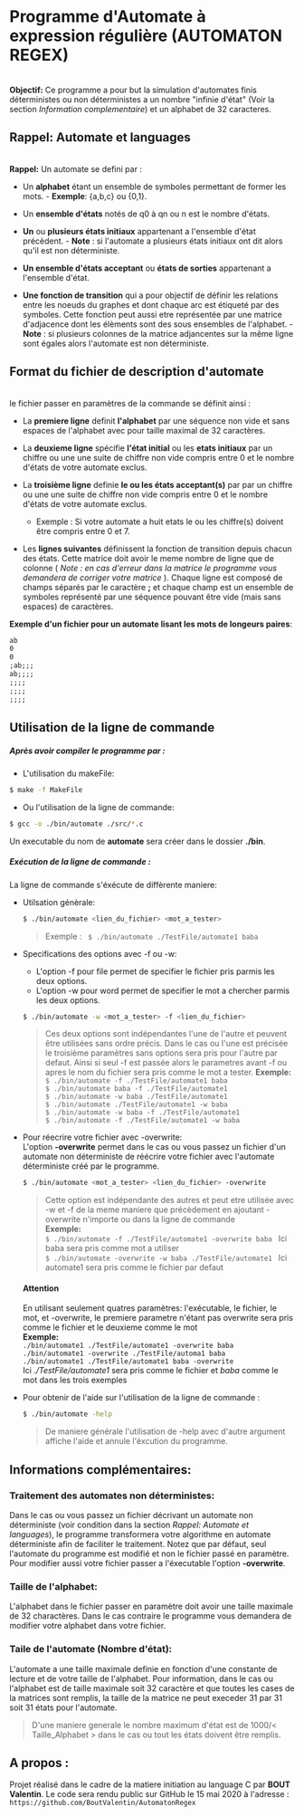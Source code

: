 # Programme d'Automate à expression régulière (AUTOMATON REGEX)
\
**Objectif:** Ce programme a pour but la simulation d'automates finis déterministes ou non déterministes a un nombre "infinie d'état" (Voir la section *Information complementaire*) et un alphabet de 32 caracteres. 


## Rappel: Automate et languages
\
**Rappel:** Un automate se defini par : 
  - Un **alphabet** étant un ensemble de symboles permettant de former les mots. 
        - **Exemple**: {a,b,c} ou {0,1}.
        
  - Un **ensemble d'états** notés de q0 à qn ou n est le nombre d'états.
  
  - **Un** ou **plusieurs états initiaux** appartenant a l'ensemble d'état précèdent. 
        - **Note** : si l'automate a plusieurs états initiaux ont dit alors qu'il est non déterministe.
        
  - **Un ensemble d'états acceptant** ou **états de sorties** appartenant a l'ensemble d'état.
  
  - **Une fonction de transition** qui a pour objectif de définir les relations entre les noeuds du graphes et dont chaque arc est étiqueté par des symboles. Cette fonction peut aussi etre représentée par une matrice d'adjacence dont les élèments sont des sous ensembles de l'alphabet.
        - **Note** : si plusieurs colonnes de la matrice adjancentes sur la même ligne sont égales alors l'automate est non déterministe.

## Format du fichier de description d'automate
\
le fichier passer en paramètres de la commande se définit ainsi :
  - La **premiere ligne** definit **l'alphabet** par une séquence non vide et sans espaces de l'alphabet avec pour taille maximal de 32 caractères.
  
  - La **deuxieme ligne** spécifie **l'état initial** ou les **etats initiaux** par un chiffre ou une une suite de chiffre non vide compris entre 0 et le nombre d'états de votre automate exclus.
  
  - La **troisième ligne** definie **le ou les états acceptant(s)** par par un chiffre ou une une suite de chiffre non vide compris entre 0 et le nombre d'états de votre automate exclus.
     - Exemple : Si votre automate a huit etats le ou les chiffre(s) doivent être compris entre 0 et 7.
  - Les **lignes suivantes** définissent la fonction de transition depuis chacun des états. Cette matrice doit avoir le meme nombre de ligne que de colonne ( *Note : en cas d'erreur dans la matrice le programme vous demandera de corriger votre matrice* ). Chaque ligne est composé de champs séparés par le caractère **;** et chaque champ est un ensemble de symboles représenté par une séquence pouvant être vide (mais sans espaces) de caractères.
  
**Exemple d'un fichier pour un automate lisant les mots de longeurs paires**:
```txt
ab
0
0
;ab;;;
ab;;;;
;;;;
;;;;
;;;;
```

## Utilisation de la ligne de commande

##### Après avoir compiler le programme par :
  
  - L'utilisation du makeFile:
  
  ```sh
  $ make -f MakeFile
  ```
  
  - Ou l'utilisation de la ligne de commande:
  ```sh
  $ gcc -o ./bin/automate ./src/*.c
  ```
  
  Un executable du nom de **automate** sera créer dans le dossier **./bin**.

##### Exécution de la ligne de commande :
La ligne de commande s'éxécute de diffèrente maniere:

 - Utilsation génèrale:
    ```sh
    $ ./bin/automate <lien_du_fichier> <mot_a_tester>
    ```
    >Exemple : ``` $ ./bin/automate ./TestFile/automate1 baba```
    
 - Specifications des options avec -f ou -w: 
    - L'option -f pour file permet de specifier le fichier pris parmis les deux options.
    - L'option -w pour word permet de specifier le mot a chercher parmis les deux options.
    ```sh
    $ ./bin/automate -w <mot_a_tester> -f <lien_du_fichier>
    ```
    > Ces deux options sont indépendantes l'une de l'autre et peuvent être utilisées sans ordre précis. Dans le cas ou l'une est précisée le troisième paramètres sans options sera pris pour l'autre par defaut. Ainsi si seul -f est passée alors le parametres avant -f ou apres le nom du fichier sera pris comme le mot a tester.
    > **Exemple:** <br/>
    >```$ ./bin/automate -f ./TestFile/automate1 baba ```<br/>
    >```$ ./bin/automate baba -f ./TestFile/automate1 ```<br/>
    >```$ ./bin/automate -w baba ./TestFile/automate1 ```<br/>
    >```$ ./bin/automate ./TestFile/automate1 -w baba```<br/>
    >```$ ./bin/automate -w baba -f ./TestFile/automate1 ```<br/>
    >```$ ./bin/automate -f ./TestFile/automate1 -w baba```<br/>
    
 - Pour réecrire votre fichier avec -overwrite:<br/>
    L'option **-overwrite** permet dans le cas ou vous passez un fichier d'un automate non déterministe de réécrire votre fichier avec l'automate déterministe créé par le programme.
    ```sh
    $ ./bin/automate <mot_a_tester> <lien_du_fichier> -overwrite
    ```
    >Cette option est indépendante des autres et peut etre utilisée avec -w et -f de la meme maniere que précèdement en ajoutant -overwrite n'importe ou dans la ligne de commande<br/>
    >**Exemple:**<br/>
    >```$ ./bin/automate -f ./TestFile/automate1 -overwrite baba ``` Ici baba sera pris comme mot a utiliser<br/>
    >```$ ./bin/automate -overwrite -w baba ./TestFile/automate1 ``` Ici automate1 sera pris comme le fichier par defaut<br/>
    #### Attention
    En utilisant seulement quatres paramètres: l'exécutable, le fichier, le mot, et -overwrite, le premiere parametre n'étant pas overwrite sera pris comme le fichier et le deuxieme comme le mot <br/>
    **Exemple:**<br/>
    ```./bin/automate1 ./TestFile/automate1 -overwrite baba ``` <br/>
    ```./bin/automate1 -overwrite ./TestFile/automa1 baba ```<br/>
    ```./bin/automate1 ./TestFile/automate1 baba -overwrite```<br/>
    Ici *./TestFile/automate1* sera pris comme le fichier et *baba* comme le mot dans les trois exemples
 - Pour obtenir de l'aide sur l'utilisation de la ligne de commande :
    ```sh
    $ ./bin/automate -help
    ```
   > De maniere générale l'utilisation de -help avec d'autre argument affiche l'aide et annule l'éxcution du programme. 

## Informations complémentaires:

### Traitement des automates non déterministes:

Dans le cas ou vous passez un fichier décrivant un automate non déterministe (voir condition dans la section *Rappel: Automate et languages*), le programme transformera votre algorithme en automate déterministe afin de faciliter le traitement. Notez que par défaut, seul l'automate du programme est modifié et non le fichier passé en paramètre. Pour modifier aussi votre fichier passer a l'éxecutable l'option **-overwrite**.

### Taille de l'alphabet:
L'alphabet dans le fichier passer en paramètre doit avoir une taille maximale de 32 charactères. Dans le cas contraire le programme vous demandera de modifier votre alphabet dans votre fichier.

### Taile de l'automate (Nombre d'état):

L'automate a une taille maximale definie en fonction d'une constante de lecture et de votre taille de l'alphabet. Pour information, dans le cas ou l'alphabet est de taille maximale soit 32 caractère et que toutes les cases de la matrices sont remplis, la taille de la matrice ne peut execeder 31 par 31 soit 31 états pour l'automate.
>D'une maniere generale le nombre maximum d'état est de 1000/< Taille_Alphabet > dans le cas ou tout les états doivent être remplis.
    
## A propos :
Projet réalisé dans le cadre de la matiere initiation au language C par **BOUT Valentin**.
Le code sera rendu public sur GitHub le 15 mai 2020 à l'adresse : ```https://github.com/BoutValentin/AutomatonRegex```